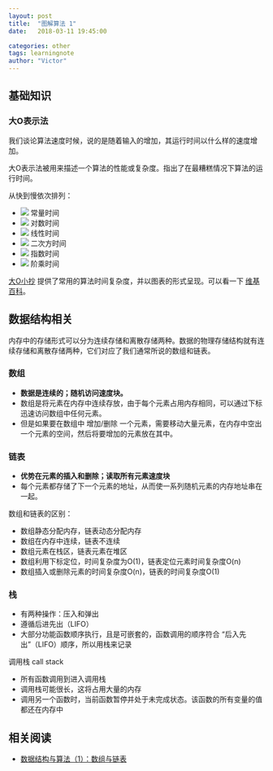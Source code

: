 ```yaml
---
layout: post
title:  "图解算法 1"
date:   2018-03-11 19:45:00

categories: other
tags: learningnote
author: "Victor"
---
```


## 基础知识
### 大O表示法

我们谈论算法速度时候，说的是随着输入的增加，其运行时间以什么样的速度增加。

大O表示法被用来描述一个算法的性能或复杂度。指出了在最糟糕情况下算法的运行时间。

从快到慢依次排列：

* ![](https://wikimedia.org/api/rest_v1/media/math/render/svg/7b8d37856ce892bd7ee9a9f58ffea0febee5e9bc) 常量时间
* ![](https://wikimedia.org/api/rest_v1/media/math/render/svg/6c35c6c21c30a5643d3100b7993f907b58cf79cf) 对数时间
* ![](https://wikimedia.org/api/rest_v1/media/math/render/svg/8bc936ac28af050e96d7262b89eb11af36bcc958) 线性时间
* ![](https://wikimedia.org/api/rest_v1/media/math/render/svg/b4a9cde84a808a1c8b6658032611f99e7fa0bb13) 二次方时间
* ![](https://wikimedia.org/api/rest_v1/media/math/render/svg/a830bd28003689e75eb85a330c2017413dcceb98) 指数时间
* ![](https://wikimedia.org/api/rest_v1/media/math/render/svg/f5a7957bb5d704181437f3fcf22b257ecbe699a7) 阶乘时间

[大O小抄](http://bigocheatsheet.com/) 提供了常用的算法时间复杂度，并以图表的形式呈现。可以看一下 [维基百科](https://zh.wikipedia.org/wiki/%E5%A4%A7O%E7%AC%A6%E5%8F%B7)。

## 数据结构相关

内存中的存储形式可以分为连续存储和离散存储两种。数据的物理存储结构就有连续存储和离散存储两种，它们对应了我们通常所说的数组和链表。

### 数组

* **数据是连续的；随机访问速度块。**
* 数组是将元素在内存中连续存放，由于每个元素占用内存相同，可以通过下标迅速访问数组中任何元素。
* 但是如果要在数组中 增加/删除 一个元素，需要移动大量元素，在内存中空出一个元素的空间，然后将要增加的元素放在其中。

### 链表

* **优势在元素的插入和删除；读取所有元素速度块**
* 每个元素都存储了下一个元素的地址，从而使一系列随机元素的内存地址串在一起。

数组和链表的区别：

* 数组静态分配内存，链表动态分配内存
* 数组在内存中连续，链表不连续
* 数组元素在栈区，链表元素在堆区
* 数组利用下标定位，时间复杂度为O(1)，链表定位元素时间复杂度O(n)
* 数组插入或删除元素的时间复杂度O(n)，链表的时间复杂度O(1)

### 栈

* 有两种操作：压入和弹出
* 遵循后进先出（LIFO）
* 大部分功能函数顺序执行，且是可嵌套的，函数调用的顺序符合 “后入先出”（LIFO）顺序，所以用栈来记录

调用栈 call stack

* 所有函数调用到进入调用栈
* 调用栈可能很长，这将占用大量的内存
* 调用另一个函数时，当前函数暂停并处于未完成状态。该函数的所有变量的值都还在内存中

## 相关阅读

* [数据结构与算法（1）：数组与链表](https://plushunter.github.io/2017/07/18/%E6%95%B0%E6%8D%AE%E7%BB%93%E6%9E%84%E4%B8%8E%E7%AE%97%E6%B3%95%EF%BC%881%EF%BC%89%EF%BC%9A%E9%93%BE%E8%A1%A8/)

